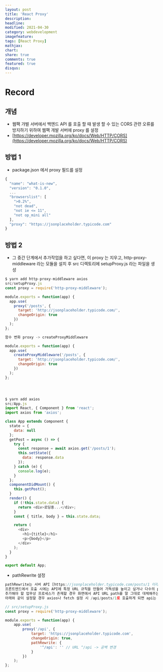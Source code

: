 ```yaml
---
layout: post
title: 'React Proxy'
description:
headline:
modified: 2021-04-30
category: webdevelopment
imagefeature:
tags: [React Proxy]
mathjax:
chart:
share: true
comments: true
featured: true
disqus:
---
```


# Record

## 개념

-   웹팩 갸벌 서버에서 백엔드 API 를 호출 할 때 발생 할 수 있는 CORS 관련 오류를 방지하기 위하여 웹팩 개발 서버에 proxy 를 설정
-   [https://developer.mozilla.org/ko/docs/Web/HTTP/CORS](https://developer.mozilla.org/ko/docs/Web/HTTP/CORS)

## 방법 1

-   package.json 에서 proxy 필드를 설정

```JavaScript
{
  "name": "what-is-new",
  "version": "0.1.0",
  ...
  "browserslist": [
    ">0.2%",
    "not dead",
    "not ie <= 11",
    "not op_mini all"
  ],
  "proxy": "https://jsonplaceholder.typicode.com"
}
```

## 방법 2

-   그 중간 단계에서 추가작업을 하고 싶다면, 이 proxy 는 지우고, http-proxy-middleware 라는 모듈을 설치 후 src 디렉토리에 setupProxy.js 라는 파일을 생성

```JavaScript
$ yarn add http-proxy-middleware axios
src/setupProxy.js
const proxy = require('http-proxy-middleware');

module.exports = function(app) {
  app.use(
    proxy('/posts', {
      target: 'http://jsonplaceholder.typicode.com/',
      changeOrigin: true
    })
  );
};

함수 변화 proxy -> createProxyMiddleware

module.exports = function(app) {
  app.use(
    createProxyMiddleware('/posts', {
      target: 'http://jsonplaceholder.typicode.com/',
      changeOrigin: true
    })
  );
};




$ yarn add axios
src/App.js
import React, { Component } from 'react';
import axios from 'axios';

class App extends Component {
  state = {
    data: null
  };
  getPost = async () => {
    try {
      const response = await axios.get('/posts/1');
      this.setState({
        data: response.data
      });
    } catch (e) {
      console.log(e);
    }
  };
  componentDidMount() {
    this.getPost();
  }
  render() {
    if (!this.state.data) {
      return <div>로딩중...</div>;
    }
    const { title, body } = this.state.data;

    return (
      <div>
        <h1>{title}</h1>
        <p>{body}</p>
      </div>
    );
  }
}

export default App;
```

-   pathRewrite 설정

```JavaScript
pathRewrite는 서버 API [https://jsonplaceholder.typicode.com/posts/1 이라고 가정했을 때
프론트엔드에서 호출 시에는 API에 특정 URL 규칙을 만들어 가독성을 높이고 싶거나 다수의 proxy를
추가해야 할 업무상 프로세스가 존재할 경우 화면에서 API URL path를 말 그대로 대체해주는 역할을 한다.
아래와 같이 설정할 경우 axios나 fetch 설정 시 /api/posts/1로 호출하게 되면 api는 '' 공백으로 대체되어 호출하게 된다.

// src/setupProxy.js
const proxy = require('http-proxy-middleware');

module.exports = function(app) {
    app.use(
        proxy('/api', {
            target: 'https://jsonplaceholder.typicode.com',
            changeOrigin: true,
            pathRewrite: {
                '^/api': '' // URL ^/api -> 공백 변경
            }
        })
    );
};
```
